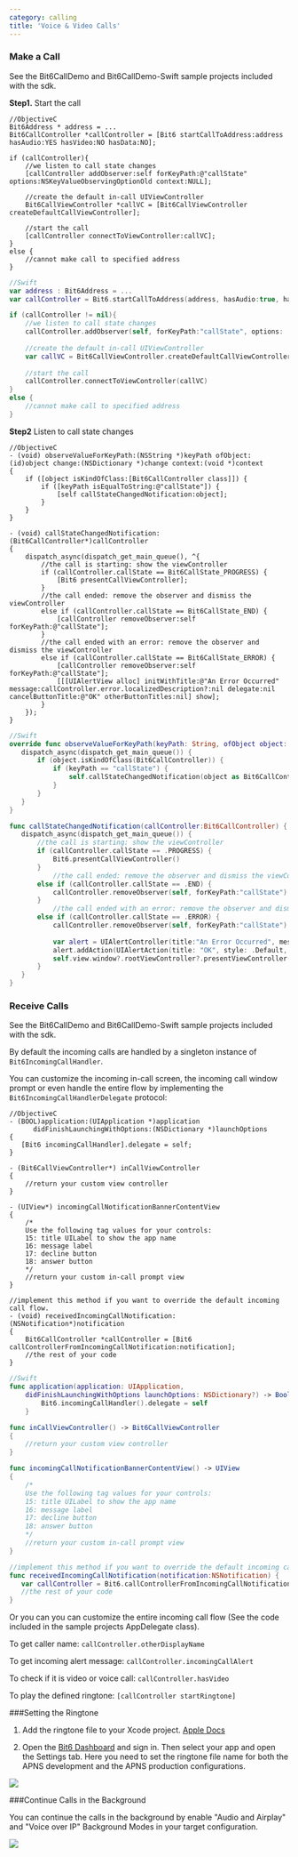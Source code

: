 ```yaml
---
category: calling
title: 'Voice & Video Calls'
---
```


### Make a Call

See the Bit6CallDemo and Bit6CallDemo-Swift sample projects included with the sdk.

__Step1.__ Start the call

```objc
//ObjectiveC
Bit6Address * address = ...
Bit6CallController *callController = [Bit6 startCallToAddress:address hasAudio:YES hasVideo:NO hasData:NO];

if (callController){
	//we listen to call state changes
	[callController addObserver:self forKeyPath:@"callState" options:NSKeyValueObservingOptionOld context:NULL];
	
	//create the default in-call UIViewController
	Bit6CallViewController *callVC = [Bit6CallViewController createDefaultCallViewController];
	
	//start the call
    [callController connectToViewController:callVC];
}
else {
    //cannot make call to specified address
}
```
```swift
//Swift
var address : Bit6Address = ...
var callController = Bit6.startCallToAddress(address, hasAudio:true, hasVideo:false, hasData:false)

if (callController != nil){
	//we listen to call state changes
	callController.addObserver(self, forKeyPath:"callState", options: .Old, context:nil)
	
	//create the default in-call UIViewController
	var callVC = Bit6CallViewController.createDefaultCallViewController()
	
	//start the call
    callController.connectToViewController(callVC)
}
else {
    //cannot make call to specified address
}
```

__Step2__ Listen to call state changes

```objc
//ObjectiveC
- (void) observeValueForKeyPath:(NSString *)keyPath ofObject:(id)object change:(NSDictionary *)change context:(void *)context
{
    if ([object isKindOfClass:[Bit6CallController class]]) {
        if ([keyPath isEqualToString:@"callState"]) {
            [self callStateChangedNotification:object];
        }
    }
}

- (void) callStateChangedNotification:(Bit6CallController*)callController
{
    dispatch_async(dispatch_get_main_queue(), ^{
    	//the call is starting: show the viewController
        if (callController.callState == Bit6CallState_PROGRESS) {
            [Bit6 presentCallViewController];
        }
        //the call ended: remove the observer and dismiss the viewController
        else if (callController.callState == Bit6CallState_END) {
            [callController removeObserver:self forKeyPath:@"callState"];
        }
        //the call ended with an error: remove the observer and dismiss the viewController
        else if (callController.callState == Bit6CallState_ERROR) {
            [callController removeObserver:self forKeyPath:@"callState"];
            [[[UIAlertView alloc] initWithTitle:@"An Error Occurred" message:callController.error.localizedDescription?:nil delegate:nil cancelButtonTitle:@"OK" otherButtonTitles:nil] show];
        }
    });
}
```
```swift
//Swift
override func observeValueForKeyPath(keyPath: String, ofObject object: AnyObject, change: [NSObject: AnyObject], context: UnsafeMutablePointer<Void>) {
   dispatch_async(dispatch_get_main_queue()) {
       if (object.isKindOfClass(Bit6CallController)) {
           if (keyPath == "callState") {
               self.callStateChangedNotification(object as Bit6CallController)
           }
       }
   }
}

func callStateChangedNotification(callController:Bit6CallController) {
   dispatch_async(dispatch_get_main_queue()) {
       //the call is starting: show the viewController
       if (callController.callState == .PROGRESS) {
           Bit6.presentCallViewController()
       }
           //the call ended: remove the observer and dismiss the viewController
       else if (callController.callState == .END) {
           callController.removeObserver(self, forKeyPath:"callState")
       }
           //the call ended with an error: remove the observer and dismiss the viewController
       else if (callController.callState == .ERROR) {
           callController.removeObserver(self, forKeyPath:"callState")
           
           var alert = UIAlertController(title:"An Error Occurred", message: callController.error.localizedDescription, preferredStyle: .Alert)
           alert.addAction(UIAlertAction(title: "OK", style: .Default, handler:nil))
           self.view.window?.rootViewController?.presentViewController(alert, animated: true, completion:nil)
       }
   }
}
```

### Receive Calls

See the Bit6CallDemo and Bit6CallDemo-Swift sample projects included with the sdk.

By default the incoming calls are handled by a singleton instance of `Bit6IncomingCallHandler`. 

You can customize the incoming in-call screen, the incoming call window prompt or even handle the entire flow by implementing the `Bit6IncomingCallHandlerDelegate` protocol:

```objc
//ObjectiveC
- (BOOL)application:(UIApplication *)application 
      didFinishLaunchingWithOptions:(NSDictionary *)launchOptions
{
   [Bit6 incomingCallHandler].delegate = self;
}

- (Bit6CallViewController*) inCallViewController
{
	//return your custom view controller
}

- (UIView*) incomingCallNotificationBannerContentView
{
	/*
	Use the following tag values for your controls:
	15: title UILabel to show the app name
 	16: message label
 	17: decline button
 	18: answer button
	*/
	//return your custom in-call prompt view
}

//implement this method if you want to override the default incoming call flow.
- (void) receivedIncomingCallNotification:(NSNotification*)notification
{
	Bit6CallController *callController = [Bit6 callControllerFromIncomingCallNotification:notification];
	//the rest of your code
}
```
```swift
//Swift
func application(application: UIApplication, 
	didFinishLaunchingWithOptions launchOptions: NSDictionary?) -> Bool {
		Bit6.incomingCallHandler().delegate = self
    }

func inCallViewController() -> Bit6CallViewController
{
	//return your custom view controller
}

func incomingCallNotificationBannerContentView() -> UIView
{
	/*
	Use the following tag values for your controls:
	15: title UILabel to show the app name
 	16: message label
 	17: decline button
 	18: answer button
	*/
	//return your custom in-call prompt view
}

//implement this method if you want to override the default incoming call flow.
func receivedIncomingCallNotification(notification:NSNotification) {
   var callController = Bit6.callControllerFromIncomingCallNotification(notification)
   //the rest of your code
}
```

Or you can you can customize the entire incoming call flow (See the code included in the sample projects AppDelegate class).

To get caller name: `callController.otherDisplayName`

To get incoming alert message: `callController.incomingCallAlert`

To check if it is video or voice call: `callController.hasVideo`

To play the defined ringtone: `[callController startRingtone]`

###Setting the Ringtone

1. Add the ringtone file to your Xcode project. [Apple Docs](https://developer.apple.com/library/ios/documentation/NetworkingInternet/Conceptual/RemoteNotificationsPG/Chapters/IPhoneOSClientImp.html#//apple_ref/doc/uid/TP40008194-CH103-SW6)

2. Open the [Bit6 Dashboard](https://dashboard.bit6.com) and sign in. Then select your app and open the Settings tab. Here you need to set the ringtone file name for both the APNS development and the APNS production configurations.

<img class="shot" src="images/ringtone.png"/>

###Continue Calls in the Background

You can continue the calls in the background by enable "Audio and Airplay" and "Voice over IP" Background Modes in your target configuration.

<img class="shot" src="images/background_calls.png"/>
